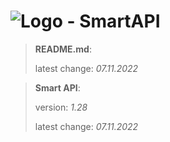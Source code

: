 # ![Logo](https://cdn.minevalley.eu/branding/logo_64px_cropped.png) - SmartAPI

> **README.md**:
>
> latest change: _07.11.2022_

> **Smart API**:
>
> version: _1.28_
>
> latest change: _07.11.2022_
